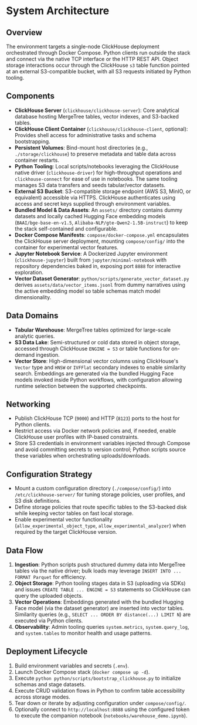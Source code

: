 System Architecture
===================

Overview
--------

The environment targets a single-node ClickHouse deployment orchestrated through Docker Compose. Python clients run outside the stack and connect via the native TCP interface or the HTTP REST API. Object storage interactions occur through the ClickHouse `s3` table function pointed at an external S3-compatible bucket, with all S3 requests initiated by Python tooling.

Components
----------

- **ClickHouse Server** (`clickhouse/clickhouse-server`): Core analytical database hosting MergeTree tables, vector indexes, and S3-backed tables.
- **ClickHouse Client Container** (`clickhouse/clickhouse-client`, optional): Provides shell access for administrative tasks and schema bootstrapping.
- **Persistent Volumes**: Bind-mount host directories (e.g., `./storage/clickhouse`) to preserve metadata and table data across container restarts.
- **Python Tooling**: Local scripts/notebooks leveraging the ClickHouse native driver (`clickhouse-driver`) for high-throughput operations and `clickhouse-connect` for ease of use in notebooks. The same tooling manages S3 data transfers and seeds tabular/vector datasets.
- **External S3 Bucket**: S3-compatible storage endpoint (AWS S3, MinIO, or equivalent) accessible via HTTPS. ClickHouse authenticates using access and secret keys supplied through environment variables.
- **Bundled Model & Data Assets**: An `assets/` directory contains dummy datasets and locally cached Hugging Face embedding models (`BAAI/bge-base-en-v1.5`, `Alibaba-NLP/gte-Qwen2-1.5B-instruct`) to keep the stack self-contained and configurable.
- **Docker Compose Manifests**: `compose/docker-compose.yml` encapsulates the ClickHouse server deployment, mounting `compose/config/` into the container for experimental vector features.
- **Jupyter Notebook Service**: A Dockerized Jupyter environment (`clickhouse-jupyter`) built from `jupyter/minimal-notebook` with repository dependencies baked in, exposing port `8888` for interactive exploration.
- **Vector Dataset Generator**: `python/scripts/generate_vector_dataset.py` derives `assets/data/vector_items.jsonl` from dummy narratives using the active embedding model so table schemas match model dimensionality.

Data Domains
------------

- **Tabular Warehouse**: MergeTree tables optimized for large-scale analytic queries.
- **S3 Data Lake**: Semi-structured or cold data stored in object storage, accessed through ClickHouse `ENGINE = S3` or table functions for on-demand ingestion.
- **Vector Store**: High-dimensional vector columns using ClickHouse's `Vector` type and `HNSW` or `IVFFlat` secondary indexes to enable similarity search. Embeddings are generated via the bundled Hugging Face models invoked inside Python workflows, with configuration allowing runtime selection between the supported checkpoints.

Networking
----------

- Publish ClickHouse TCP (`9000`) and HTTP (`8123`) ports to the host for Python clients.
- Restrict access via Docker network policies and, if needed, enable ClickHouse user profiles with IP-based constraints.
- Store S3 credentials in environment variables injected through Compose and avoid committing secrets to version control; Python scripts source these variables when orchestrating uploads/downloads.

Configuration Strategy
----------------------

- Mount a custom configuration directory (`./compose/config/`) into `/etc/clickhouse-server/` for tuning storage policies, user profiles, and S3 disk definitions.
- Define storage policies that route specific tables to the S3-backed disk while keeping vector tables on fast local storage.
- Enable experimental vector functionality (`allow_experimental_object_type`, `allow_experimental_analyzer`) when required by the target ClickHouse version.

Data Flow
---------

1. **Ingestion**: Python scripts push structured dummy data into MergeTree tables via the native driver; bulk loads may leverage `INSERT INTO ... FORMAT Parquet` for efficiency.
2. **Object Storage**: Python tooling stages data in S3 (uploading via SDKs) and issues `CREATE TABLE ... ENGINE = S3` statements so ClickHouse can query the uploaded objects.
3. **Vector Operations**: Embeddings generated with the bundled Hugging Face model (via the dataset generator) are inserted into vector tables. Similarity queries (e.g., `SELECT ... ORDER BY distance(...) LIMIT N`) are executed via Python clients.
4. **Observability**: Admin tooling queries `system.metrics`, `system.query_log`, and `system.tables` to monitor health and usage patterns.

Deployment Lifecycle
--------------------

1. Build environment variables and secrets (`.env`).
2. Launch Docker Compose stack (`docker compose up -d`).
3. Execute `python python/scripts/bootstrap_clickhouse.py` to initialize schemas and stage datasets.
4. Execute CRUD validation flows in Python to confirm table accessibility across storage modes.
5. Tear down or iterate by adjusting configuration under `compose/config/`.
6. Optionally connect to `http://localhost:8888` using the configured token to execute the companion notebook (`notebooks/warehouse_demo.ipynb`).
